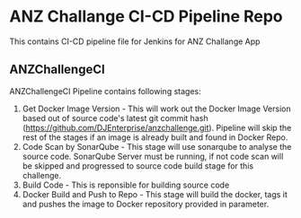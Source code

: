ANZ Challange CI-CD Pipeline Repo
========

This contains CI-CD pipeline file for Jenkins for ANZ Challange App

ANZChallengeCI
------

ANZChallengeCI Pipeline contains following stages:

1. Get Docker Image Version -  This will work out the Docker Image Version based out of source code's latest git commit hash (https://github.com/DJEnterprise/anzchallenge.git). Pipeline will skip the rest of the stages if an image is already built and found in Docker Repo.
2. Code Scan by SonarQube   -  This stage will use sonarqube to analyse the source code. SonarQube Server must be running, if not code scan will be skipped and progressed to source code build stage for this challenge.
3. Build Code               -  This is reponsible for building source code
4. Docker Build and Push to Repo - This stage will build the docker, tags it and pushes the image to Docker repository provided in parameter.

